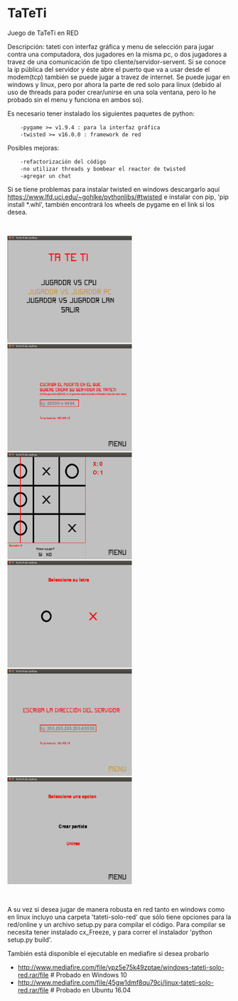 # TaTeTi
Juego de TaTeTi en RED

Descripción: tateti con interfaz gráfica y menu de selección para jugar contra una computadora, dos jugadores en la misma pc, o dos jugadores a travez de una comunicación de tipo cliente/servidor-servent. Si se conoce la ip pública del servidor y éste abre el puerto que va a usar desde el modem(tcp) también se puede jugar a travez de internet. Se puede jugar en windows y linux, pero por ahora la parte de red solo para linux (debido al uso de threads para poder crear/unirse en una sola ventana, pero lo he probado sin el menu y funciona en ambos so). 

Es necesario tener instalado los siguientes paquetes de python:

        -pygame >= v1.9.4 : para la interfaz gráfica
        -twisted >= v16.0.0 : framework de red 

Posibles mejoras:

        -refactorización del código
        -no utilizar threads y bombear el reactor de twisted
        -agregar un chat
        
        
        
Si se tiene problemas para instalar twisted en windows descargarlo aquí https://www.lfd.uci.edu/~gohlke/pythonlibs/#twisted e instalar con pip, 'pip install *.whl', también encontrará los wheels de pygame en el link si los desea.

<br>

<img src="https://github.com/carlosmaccarrone/TaTeTi/blob/master/capturas/capturaprimera.jpg" width="280" height="240"> <img src="https://github.com/carlosmaccarrone/TaTeTi/blob/master/capturas/capturasegunda.jpg" width="280" height="240"> <img src="https://github.com/carlosmaccarrone/TaTeTi/blob/master/capturas/capturatercera.jpg" width="280" height="240">
<img src="https://github.com/carlosmaccarrone/TaTeTi/blob/master/capturas/capturacuarta.jpg" width="280" height="240"> <img src="https://github.com/carlosmaccarrone/TaTeTi/blob/master/capturas/capturaquinta.jpg" width="280" height="240"> <img src="https://github.com/carlosmaccarrone/TaTeTi/blob/master/capturas/capturasexta.jpg" width="280" height="240">

<br>

A su vez si desea jugar de manera robusta en red tanto en windows como en linux incluyo una carpeta 'tateti-solo-red' que sólo tiene opciones para la red/online y un archivo setup.py para compilar el código. Para compilar se necesita tener instalado cx_Freeze, y para correr el instalador 'python setup.py build'.

También está disponible el ejecutable en mediafire si desea probarlo 

- http://www.mediafire.com/file/ypz5e75k49zptae/windows-tateti-solo-red.rar/file # Probado en Windows 10
- http://www.mediafire.com/file/45gw1dmf8qu79cj/linux-tateti-solo-red.rar/file # Probado en Ubuntu 16.04
